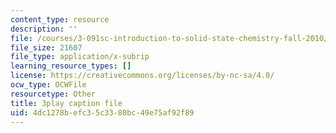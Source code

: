 ```yaml
---
content_type: resource
description: ''
file: /courses/3-091sc-introduction-to-solid-state-chemistry-fall-2010/4dc1278befc35c3380bc49e75af92f89_yg4M2xmY4bs.srt
file_size: 21607
file_type: application/x-subrip
learning_resource_types: []
license: https://creativecommons.org/licenses/by-nc-sa/4.0/
ocw_type: OCWFile
resourcetype: Other
title: 3play caption file
uid: 4dc1278b-efc3-5c33-80bc-49e75af92f89
---
```

